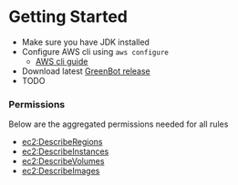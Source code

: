 # Getting Started

* Make sure you have JDK installed  
* Configure AWS cli using `aws configure`
  * [AWS cli guide](https://docs.aws.amazon.com/cli/latest/userguide/cli-chap-welcome.html)
* Download latest [GreenBot release](https://github.com/vinay-lodha/greenbot/releases) 
* TODO

### Permissions

Below are the  aggregated permissions needed for all rules

* [ec2:DescribeRegions](https://docs.aws.amazon.com/AWSEC2/latest/APIReference/API_DescribeRegions.html)
* [ec2:DescribeInstances](https://docs.aws.amazon.com/AWSEC2/latest/APIReference/API_DescribeInstances.html)
* [ec2:DescribeVolumes](https://docs.aws.amazon.com/AWSEC2/latest/APIReference/API_DescribeVolumes.html)
* [ec2:DescribeImages](https://docs.aws.amazon.com/AWSEC2/latest/APIReference/API_DescribeImages.html)



